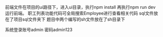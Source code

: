 前端文件在项目的ui路径下，进入ui目录，执行npm install 再执行npm run dev
运行前端。
职工列表功能代码可全局搜索Employee进行查看相关代码
sql文件放在了项目sql文件夹下
题目中两个编写的sh文件放在了sh目录下

系统登录账号admin 密码admin123
